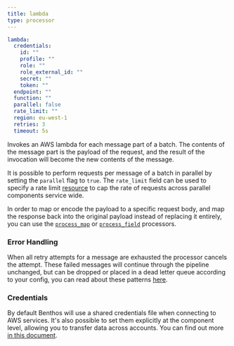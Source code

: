 ```yaml
---
title: lambda
type: processor
---
```


```yaml
lambda:
  credentials:
    id: ""
    profile: ""
    role: ""
    role_external_id: ""
    secret: ""
    token: ""
  endpoint: ""
  function: ""
  parallel: false
  rate_limit: ""
  region: eu-west-1
  retries: 3
  timeout: 5s
```

Invokes an AWS lambda for each message part of a batch. The contents of the
message part is the payload of the request, and the result of the invocation
will become the new contents of the message.

It is possible to perform requests per message of a batch in parallel by setting
the `parallel` flag to `true`. The `rate_limit`
field can be used to specify a rate limit [resource](/docs/components/rate_limits/about)
to cap the rate of requests across parallel components service wide.

In order to map or encode the payload to a specific request body, and map the
response back into the original payload instead of replacing it entirely, you
can use the [`process_map`](process_map) or
 [`process_field`](process_field) processors.

### Error Handling

When all retry attempts for a message are exhausted the processor cancels the
attempt. These failed messages will continue through the pipeline unchanged, but
can be dropped or placed in a dead letter queue according to your config, you
can read about these patterns [here](/docs/configuration/error_handling).

### Credentials

By default Benthos will use a shared credentials file when connecting to AWS
services. It's also possible to set them explicitly at the component level,
allowing you to transfer data across accounts. You can find out more
[in this document](/docs/guides/aws).


